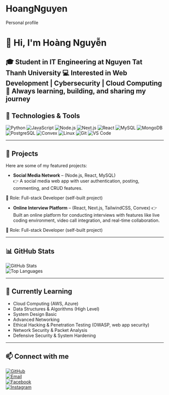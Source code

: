 # HoangNguyen
Personal profile

# 👋 Hi, I'm Hoàng Nguyễn  

🎓 Student in IT Engineering at Nguyen Tat Thanh University 
💻 Interested in Web Development | Cybersecurity | Cloud Computing 
🚀 Always learning, building, and sharing my journey
---

## 🔧 Technologies & Tools
![Python](https://img.shields.io/badge/-Python-3776AB?logo=python&logoColor=white)
![JavaScript](https://img.shields.io/badge/-JavaScript-F7DF1E?logo=javascript&logoColor=black)
![Node.js](https://img.shields.io/badge/-Node.js-339933?logo=node.js&logoColor=white)
![Next.js](https://img.shields.io/badge/-Next.js-000000?logo=next.js&logoColor=white)
![React](https://img.shields.io/badge/-React-61DAFB?logo=react&logoColor=black)
![MySQL](https://img.shields.io/badge/-MySQL-4479A1?logo=mysql&logoColor=white)
![MongoDB](https://img.shields.io/badge/-MongoDB-47A248?logo=mongodb&logoColor=white)
![PostgreSQL](https://img.shields.io/badge/-PostgreSQL-4169E1?logo=postgresql&logoColor=white)
![Convex](https://img.shields.io/badge/-Convex-000000?logo=convex&logoColor=white)
![Linux](https://img.shields.io/badge/-Linux-FCC624?logo=linux&logoColor=black)
![Git](https://img.shields.io/badge/-Git-F05032?logo=git&logoColor=white)
![VS Code](https://img.shields.io/badge/-VS%20Code-007ACC?logo=visual-studio-code&logoColor=white)

---

## 📌 Projects
Here are some of my featured projects:  

- **Social Media Network** – (Node.js, React, MySQL)  
  👉 A social media web app with user authentication, posting, commenting, and CRUD features.
  
🔹 Role: Full-stack Developer (self-built project) 

- **Online Interview Platform** – (React, Next.js, TailwindCSS, Convex)
👉 Built an online platform for conducting interviews with features like live coding environment, video call integration, and real-time collaboration.

🔹 Role: Full-stack Developer (self-built project) 

---

## 📊 GitHub Stats
![GitHub Stats](https://github-readme-stats.vercel.app/api?username=hoangnguyen&show_icons=true&theme=radical)  
![Top Languages](https://github-readme-stats.vercel.app/api/top-langs/?username=hoangnguyen&layout=compact&theme=radical)

---

## 🌱 Currently Learning
- Cloud Computing (AWS, Azure)
- Data Structures & Algorithms (High Level)
- System Design Basic
- Advanced Networking
- Ethical Hacking & Penetration Testing (OWASP, web app security)
- Network Security & Packet Analysis
- Defensive Security & System Hardening
  



---

## 📫 Connect with me
[![GitHub](https://img.shields.io/badge/GitHub-black?logo=github&logoColor=white)](https://github.com/hoangnguyen2810)  
[![Email](https://img.shields.io/badge/Email-D14836?logo=gmail&logoColor=white)](mailto:nguyenluhoang7720@gmail.com)  
[![Facebook](https://img.shields.io/badge/Facebook-1877F2?logo=facebook&logoColor=white)](https://www.facebook.com/hoang.nguyen.444594)  
[![Instagram](https://img.shields.io/badge/Instagram-E4405F?logo=instagram&logoColor=white)](https://www.instagram.com/_dr544_/)  

